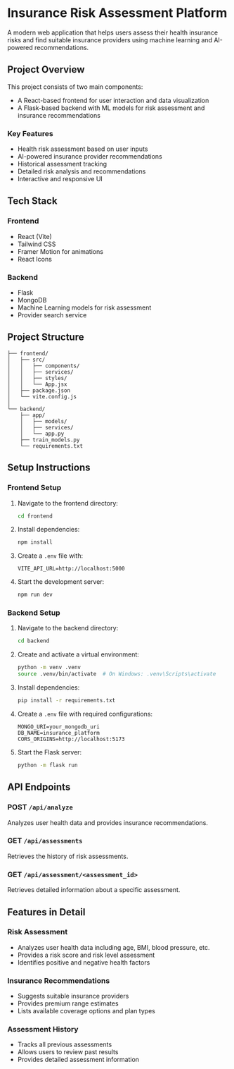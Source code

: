 # Insurance Risk Assessment Platform

A modern web application that helps users assess their health insurance risks and find suitable insurance providers using machine learning and AI-powered recommendations.

## Project Overview

This project consists of two main components:
- A React-based frontend for user interaction and data visualization
- A Flask-based backend with ML models for risk assessment and insurance recommendations

### Key Features

- Health risk assessment based on user inputs
- AI-powered insurance provider recommendations
- Historical assessment tracking
- Detailed risk analysis and recommendations
- Interactive and responsive UI

## Tech Stack

### Frontend
- React (Vite)
- Tailwind CSS
- Framer Motion for animations
- React Icons

### Backend
- Flask
- MongoDB
- Machine Learning models for risk assessment
- Provider search service

## Project Structure

```
├── frontend/
│   ├── src/
│   │   ├── components/
│   │   ├── services/
│   │   ├── styles/
│   │   └── App.jsx
│   ├── package.json
│   └── vite.config.js
│
└── backend/
    ├── app/
    │   ├── models/
    │   ├── services/
    │   └── app.py
    ├── train_models.py
    └── requirements.txt
```

## Setup Instructions

### Frontend Setup

1. Navigate to the frontend directory:
   ```bash
   cd frontend
   ```

2. Install dependencies:
   ```bash
   npm install
   ```

3. Create a `.env` file with:
   ```
   VITE_API_URL=http://localhost:5000
   ```

4. Start the development server:
   ```bash
   npm run dev
   ```

### Backend Setup

1. Navigate to the backend directory:
   ```bash
   cd backend
   ```

2. Create and activate a virtual environment:
   ```bash
   python -m venv .venv
   source .venv/bin/activate  # On Windows: .venv\Scripts\activate
   ```

3. Install dependencies:
   ```bash
   pip install -r requirements.txt
   ```

4. Create a `.env` file with required configurations:
   ```
   MONGO_URI=your_mongodb_uri
   DB_NAME=insurance_platform
   CORS_ORIGINS=http://localhost:5173
   ```

5. Start the Flask server:
   ```bash
   python -m flask run
   ```

## API Endpoints

### POST `/api/analyze`
Analyzes user health data and provides insurance recommendations.

### GET `/api/assessments`
Retrieves the history of risk assessments.

### GET `/api/assessment/<assessment_id>`
Retrieves detailed information about a specific assessment.

## Features in Detail

### Risk Assessment
- Analyzes user health data including age, BMI, blood pressure, etc.
- Provides a risk score and risk level assessment
- Identifies positive and negative health factors

### Insurance Recommendations
- Suggests suitable insurance providers
- Provides premium range estimates
- Lists available coverage options and plan types

### Assessment History
- Tracks all previous assessments
- Allows users to review past results
- Provides detailed assessment information

